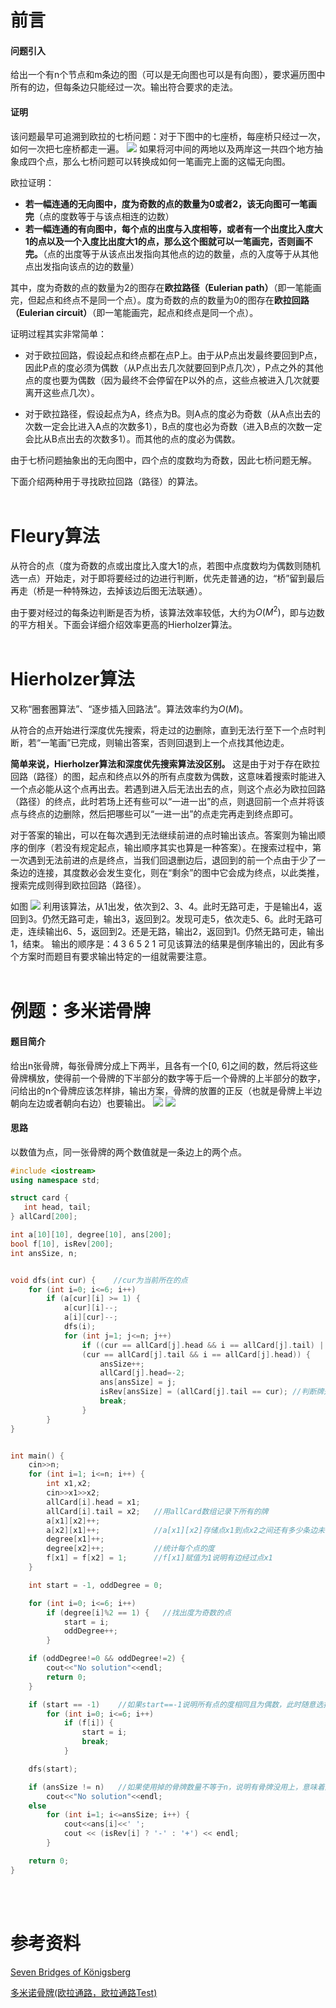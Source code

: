 # 前言
#### 问题引入
给出一个有n个节点和m条边的图（可以是无向图也可以是有向图），要求遍历图中所有的边，但每条边只能经过一次。输出符合要求的走法。
#### 证明
该问题最早可追溯到欧拉的七桥问题：对于下图中的七座桥，每座桥只经过一次，如何一次把七座桥都走一遍。
![](一笔画问题（欧拉回路）_1.png)
如果将河中间的两地以及两岸这一共四个地方抽象成四个点，那么七桥问题可以转换成如何一笔画完上面的这幅无向图。

欧拉证明：
- **若一幅连通的无向图中，度为奇数的点的数量为0或者2，该无向图可一笔画完**（点的度数等于与该点相连的边数）
- **若一幅连通的有向图中，每个点的出度与入度相等，或者有一个出度比入度大1的点以及一个入度比出度大1的点，那么这个图就可以一笔画完，否则画不完。**（点的出度等于从该点出发指向其他点的边的数量，点的入度等于从其他点出发指向该点的边的数量）

其中，度为奇数的点的数量为2的图存在**欧拉路径（Eulerian path）**（即一笔能画完，但起点和终点不是同一个点）。度为奇数的点的数量为0的图存在**欧拉回路（Eulerian circuit）**（即一笔能画完，起点和终点是同一个点）。

证明过程其实非常简单：
- 对于欧拉回路，假设起点和终点都在点P上。由于从P点出发最终要回到P点，因此P点的度必须为偶数（从P点出去几次就要回到P点几次），P点之外的其他点的度也要为偶数（因为最终不会停留在P以外的点，这些点被进入几次就要离开这些点几次）。

- 对于欧拉路径，假设起点为A，终点为B。则A点的度必为奇数（从A点出去的次数一定会比进入A点的次数多1），B点的度也必为奇数（进入B点的次数一定会比从B点出去的次数多1）。而其他的点的度必为偶数。

由于七桥问题抽象出的无向图中，四个点的度数均为奇数，因此七桥问题无解。

下面介绍两种用于寻找欧拉回路（路径）的算法。
<br/><br/>


# Fleury算法
从符合的点（度为奇数的点或出度比入度大1的点，若图中点度数均为偶数则随机选一点）开始走，对于即将要经过的边进行判断，优先走普通的边，“桥”留到最后再走（桥是一种特殊边，去掉该边后图无法联通）。

由于要对经过的每条边判断是否为桥，该算法效率较低，大约为$O(M^2)$，即与边数的平方相关。下面会详细介绍效率更高的Hierholzer算法。
<br/><br/>

#  Hierholzer算法
又称“圈套圈算法”、“逐步插入回路法”。算法效率约为$O(M)$。

从符合的点开始进行深度优先搜索，将走过的边删除，直到无法行至下一个点时判断，若“一笔画”已完成，则输出答案，否则回退到上一个点找其他边走。

**简单来说，Hierholzer算法和深度优先搜索算法没区别。** 这是由于对于存在欧拉回路（路径）的图，起点和终点以外的所有点度数为偶数，这意味着搜索时能进入一个点必能从这个点再出去。若遇到进入后无法出去的点，则这个点必为欧拉回路（路径）的终点，此时若场上还有些可以“一进一出”的点，则退回前一个点并将该点与终点的边删除，然后把哪些可以“一进一出”的点走完再走到终点即可。

对于答案的输出，可以在每次遇到无法继续前进的点时输出该点。答案则为输出顺序的倒序（若没有规定起点，输出顺序其实也算是一种答案）。在搜索过程中，第一次遇到无法前进的点是终点，当我们回退删边后，退回到的前一个点由于少了一条边的连接，其度数必会发生变化，则在“剩余”的图中它会成为终点，以此类推，搜索完成则得到欧拉回路（路径）。

如图
![](一笔画问题（欧拉回路）_2.jpg)
利用该算法，从1出发，依次到2、3、4。此时无路可走，于是输出4，返回到3。仍然无路可走，输出3，返回到2。发现可走5，依次走5、6。此时无路可走，连续输出6、5，返回到2。还是无路，输出2，返回到1。仍然无路可走，输出1，结束。
输出的顺序是：4 3 6 5 2 1
可见该算法的结果是倒序输出的，因此有多个方案时而题目有要求输出特定的一组就需要注意。
<br/><br/>

# 例题：多米诺骨牌
#### 题目简介
给出n张骨牌，每张骨牌分成上下两半，且各有一个[0, 6]之间的数，然后将这些骨牌横放，使得前一个骨牌的下半部分的数字等于后一个骨牌的上半部分的数字，问给出的n个骨牌应该怎样排，输出方案，骨牌的放置的正反（也就是骨牌上半边朝向左边或者朝向右边）也要输出。
![](一笔画问题（欧拉回路）_3.png)
![](一笔画问题（欧拉回路）_4.png)
#### 思路
以数值为点，同一张骨牌的两个数值就是一条边上的两个点。
```cpp
#include <iostream>
using namespace std; 

struct card {
   int head, tail;
} allCard[200];

int a[10][10], degree[10], ans[200];
bool f[10], isRev[200];
int ansSize, n;


void dfs(int cur) {    //cur为当前所在的点
    for (int i=0; i<=6; i++)
        if (a[cur][i] >= 1) {
            a[cur][i]--;
            a[i][cur]--; 
            dfs(i);
            for (int j=1; j<=n; j++)
                if ((cur == allCard[j].head && i == allCard[j].tail) || 
                (cur == allCard[j].tail && i == allCard[j].head)) {
                    ansSize++;
                    allCard[j].head=-2;
                    ans[ansSize] = j;
                    isRev[ansSize] = (allCard[j].tail == cur); //判断牌是否翻转
                    break;
                } 
        }
}


int main() {
    cin>>n;
    for (int i=1; i<=n; i++) {
        int x1,x2;
        cin>>x1>>x2;
        allCard[i].head = x1;
        allCard[i].tail = x2;   //用allCard数组记录下所有的牌
        a[x1][x2]++;
        a[x2][x1]++;            //a[x1][x2]存储点x1到点x2之间还有多少条边未使用
        degree[x1]++;
        degree[x2]++;           //统计每个点的度
        f[x1] = f[x2] = 1;      //f[x1]赋值为1说明有边经过点x1
    }

    int start = -1, oddDegree = 0;

    for (int i=0; i<=6; i++)
        if (degree[i]%2 == 1) {   //找出度为奇数的点
            start = i;  
            oddDegree++;
        }

    if (oddDegree!=0 && oddDegree!=2) {
        cout<<"No solution"<<endl;
        return 0;
    }

    if (start == -1)    //如果start==-1说明所有点的度相同且为偶数，此时随意选择一点作为起点 
        for (int i=0; i<=6; i++)
            if (f[i]) {
                start = i; 
                break;
            }

    dfs(start); 

    if (ansSize != n)   //如果使用掉的骨牌数量不等于n，说明有骨牌没用上，意味着图不联通
        cout<<"No solution"<<endl;
    else 
        for (int i=1; i<=ansSize; i++) {
            cout<<ans[i]<<' ';
            cout << (isRev[i] ? '-' : '+') << endl;
        }

    return 0;
}
```
<br/><br/>

# 参考资料
[Seven Bridges of Königsberg](https://en.wikipedia.org/wiki/Seven_Bridges_of_K%C3%B6nigsberg)

[多米诺骨牌(欧拉通路，欧拉通路Test)](https://blog.csdn.net/Hearthougan/article/details/14101419)
